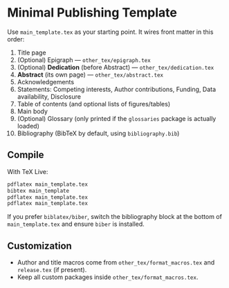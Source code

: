 # Minimal Publishing Template

Use `main_template.tex` as your starting point. It wires front matter in this order:

1. Title page
2. (Optional) Epigraph — `other_tex/epigraph.tex`
3. (Optional) **Dedication** (before Abstract) — `other_tex/dedication.tex`
4. **Abstract** (its own page) — `other_tex/abstract.tex`
5. Acknowledgements
6. Statements: Competing interests, Author contributions, Funding, Data availability, Disclosure
7. Table of contents (and optional lists of figures/tables)
8. Main body
9. (Optional) Glossary (only printed if the `glossaries` package is actually loaded)
10. Bibliography (BibTeX by default, using `bibliography.bib`)

## Compile

With TeX Live:
```bash
pdflatex main_template.tex
bibtex main_template
pdflatex main_template.tex
pdflatex main_template.tex
```

If you prefer `biblatex/biber`, switch the bibliography block at the bottom of `main_template.tex` and ensure `biber` is installed.

## Customization

- Author and title macros come from `other_tex/format_macros.tex` and `release.tex` (if present).
- Keep all custom packages inside `other_tex/format_macros.tex`.
